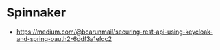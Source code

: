 # Spinnaker


* <https://medium.com/@bcarunmail/securing-rest-api-using-keycloak-and-spring-oauth2-6ddf3a1efcc2>